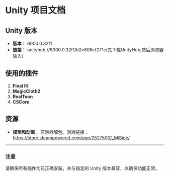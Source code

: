 # Unity 项目文档

## Unity 版本
- **版本：** 6000.0.32f1  
- **链接：** unityhub://6000.0.32f1/b2e806cf271c(先下载UnityHub,然后浏览器输入)

## 使用的插件
1. **Final IK**
2. **MagicCloth2**
3. **RealToon**
4. **CSCore**

## 资源
- **模型和动画：** 原游戏解包。游戏链接：https://store.steampowered.com/app/2527500/_MiSide/

---

### 注意
请确保所有插件均已正确安装，并与指定的 Unity 版本兼容，以确保功能正常。
